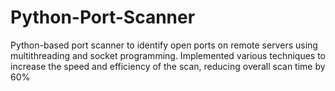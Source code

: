 # Python-Port-Scanner
Python-based port scanner to identify open ports on remote servers using multithreading and socket programming. Implemented various techniques to increase the speed and efficiency of the scan, reducing overall scan time by 60%
